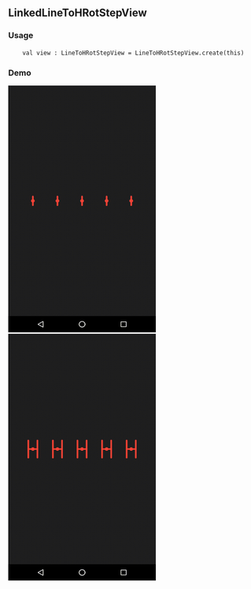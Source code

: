 ## LinkedLineToHRotStepView

### Usage

```
    val view : LineToHRotStepView = LineToHRotStepView.create(this)
```

### Demo

<img src="https://github.com/Anwesh43/LinkedLineToHRotStepView/blob/master/demo/linetohrotstepview_forward.gif" width="300px" height="500px">
<img src="https://github.com/Anwesh43/LinkedLineToHRotStepView/blob/master/demo/linetohrotstepview_reverse.gif" width="300px" height="500px">
